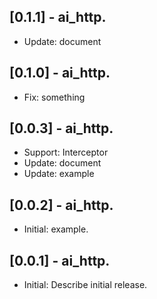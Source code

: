 ## [0.1.1] - ai_http.

* Update: document

## [0.1.0] - ai_http.

* Fix: something

## [0.0.3] - ai_http.

* Support: Interceptor
* Update: document
* Update: example

## [0.0.2] - ai_http.

* Initial: example.

## [0.0.1] - ai_http.

* Initial: Describe initial release.

